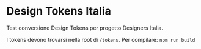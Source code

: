 # Design Tokens Italia

Test conversione Design Tokens per progetto Designers Italia.

I tokens devono trovarsi nella root di `/tokens`.
Per compilare: `npm run build`